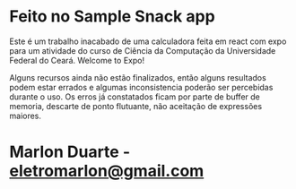 # Feito no Sample Snack app

Este é um trabalho inacabado de uma calculadora feita em react com expo para um atividade do curso de Ciência da Computação da Universidade Federal do Ceará.
Welcome to Expo!

Alguns recursos ainda não estão finalizados, então alguns resultados podem estar
errados e algumas inconsistencia poderão ser percebidas durante o uso. 
Os erros já constatados ficam por parte de buffer de memoria, descarte de ponto 
flutuante, não aceitação de expressões maiores.

# Marlon Duarte - eletromarlon@gmail.com
